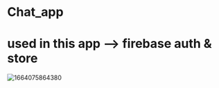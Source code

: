 # Chat_app
# used in this app --> firebase auth & store

![1664075864380](https://user-images.githubusercontent.com/75070096/192126767-45253c87-109f-4053-bc45-bcbe5a5df489.jpg)
